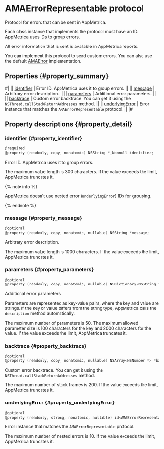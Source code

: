 # AMAErrorRepresentable protocol

Protocol for errors that can be sent in AppMetrica.

Each class instance that implements the protocol must have an ID. AppMetrica uses IDs to group errors.

All error information that is sent is available in AppMetrica reports.

You can implement this protocol to send custom errors. You can also use the default [AMAError](AMAError.md) implementation.

## Properties {#property_summary}

#|
|| [identifier](#property_identifier) | Error ID. AppMetrica uses it to group errors. ||
|| [message](#property_message) | Arbitrary error description. ||
|| [parameters](#property_parameters) | Additional error parameters. ||
|| [backtrace](#property_backtrace) | Custom error backtrace. You can get it using the `NSThread.callStackReturnAddresses` method. ||
|| [underlyingError](#property_underlyingError) | Error instance that matches the `AMAErrorRepresentable` protocol. ||
|#

## Property descriptions {#property_detail}

### identifier {#property_identifier}

```objectivec translate=no
@required
@property (readonly, copy, nonatomic) NSString *_Nonnull identifier;
```

Error ID. AppMetrica uses it to group errors.

The maximum value length is 300 characters. If the value exceeds the limit, AppMetrica truncates it.

{% note info %}

AppMetrica doesn't use nested error (`underlyingError`) IDs for grouping.

{% endnote %}

### message {#property_message}

```objectivec translate=no
@optional
@property (readonly, copy, nonatomic, nullable) NSString *message;
```

Arbitrary error description.

The maximum value length is 1000 characters. If the value exceeds the limit, AppMetrica truncates it.

### parameters {#property_parameters}

```objectivec translate=no
@optional
@property (readonly, copy, nonatomic, nullable) NSDictionary<NSString *, id> *parameters;
```

Additional error parameters.

Parameters are represented as key-value pairs, where the key and value are strings. If the key or value differs from the string type, AppMetrica calls the `description` method automatically.

The maximum number of parameters is 50. The maximum allowed parameter size is 100 characters for the key and 2000 characters for the value. If the value exceeds the limit, AppMetrica truncates it.

### backtrace {#property_backtrace}

```objectivec translate=no
@optional
@property (readonly, copy, nonatomic, nullable) NSArray<NSNumber *> *backtrace;
```

Custom error backtrace. You can get it using the `NSThread.callStackReturnAddresses` method.

The maximum number of stack frames is 200. If the value exceeds the limit, AppMetrica truncates it.

### underlyingError {#property_underlyingError}

```objectivec translate=no
@optional
@property (readonly, strong, nonatomic, nullable) id<AMAErrorRepresentable> underlyingError;
```

Error instance that matches the `AMAErrorRepresentable` protocol.

The maximum number of nested errors is 10. If the value exceeds the limit, AppMetrica truncates it.
